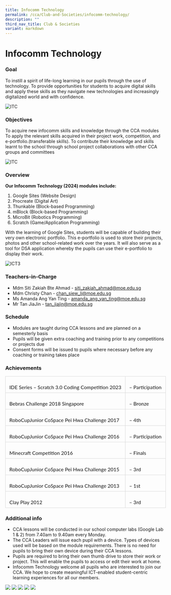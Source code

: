 ```yaml
---
title: Infocomm Technology
permalink: /cca/Club-and-Societies/infocomm-technology/
description: ""
third_nav_title: Club & Societies
variant: markdown
---
```

# Infocomm Technology
### Goal

To instill a spirit of life-long learning in our pupils through the use of technology. 
To provide opportunities for students to acquire digital skills and apply these skills as they navigate new technologies and  increasingly digitalized world and with confidence.

![ITC](/images/CCA/infocomm%20pic1.jpg)
### Objectives

To acquire new infocomm skills and knowledge through the CCA modules
To apply the relevant skills acquired in their project work, competition, and e-portfolio.(transferable skills).
To contribute their knowledge and skills learnt to the school through school project collaborations with other CCA groups and committees  

![ITC](/images/CCA/infocomm%20pic2.jpg)
### Overview

**Our Infocomm Technology (2024) modules include:**
1. Google Sites (Website Design)
2. Procreate (Digital Art)
3. Thunkable (Block-based Programming)
4. mBlock (Block-based Programming)
5. MicroBit (Robotics Programming)
6. Scratch (Game/Application Programming)

With the learning of Google Sites, students will be capable of building their very own electronic portfolio. This e-portfolio is used to store their projects, photos and other school-related work over the years. It will also serve as a tool for DSA application whereby the pupils can use their e-portfolio to display their work.

![ICT3](/images/CCA/infocomm%20pic3.png)

### Teachers-in-Charge

* Mdm Siti Zakiah Bte Ahmad - siti_zakiah_ahmad@moe.edu.sg
* Mdm Christy Chan 		- chan_siew_li@moe.edu.sg
* Ms Amanda Ang Yan Ting 	- amanda_ang_yan_ting@moe.edu.sg
* Mr Tan JiaJin 		- tan_jiajin@moe.edu.sg


### Schedule

* Modules are taught during CCA lessons and are planned on a semesterly basis
* Pupils will be given extra coaching and training prior to any competitions or projects due
* Consent forms will be issued to pupils where necessary before any coaching or training takes place

### Achievements  

<table class="MsoNormalTable" border="0" cellspacing="0" cellpadding="0" width="575" style="width:431.5pt;border-collapse:collapse;mso-yfti-tbllook:1184"><tbody><tr style="mso-yfti-irow:0;mso-yfti-firstrow:yes"><td valign="top" style="border:solid #D6D6D6 1.0pt;mso-border-alt:solid #D6D6D6 .25pt;
  mso-border-bottom-alt:solid #D6D6D6 .75pt;padding:6.0pt 9.0pt 6.0pt 9.0pt"><p class="MsoNormal" style="margin-bottom:0cm;line-height:normal"><span lang="EN-SG" style="font-size:12.0pt;font-family:&quot;Lato&quot;,sans-serif;mso-fareast-font-family:
  &quot;Times New Roman&quot;;mso-bidi-font-family:&quot;Times New Roman&quot;;mso-font-kerning:
  0pt;mso-ligatures:none;mso-fareast-language:EN-SG">IDE Series – Scratch 3.0 Coding Competition 2023</span></p></td><td valign="top" style="border:solid #D6D6D6 1.0pt;border-left:none;mso-border-left-alt:
  solid #D6D6D6 .25pt;mso-border-alt:solid #D6D6D6 .25pt;mso-border-bottom-alt:
  solid #D6D6D6 .75pt;padding:6.0pt 9.0pt 6.0pt 9.0pt"><p class="MsoNormal" style="margin-bottom:0cm;line-height:normal"><span lang="EN-SG" style="font-size:12.0pt;font-family:&quot;Lato&quot;,sans-serif;mso-fareast-font-family:
  &quot;Times New Roman&quot;;mso-bidi-font-family:&quot;Times New Roman&quot;;mso-font-kerning:
  0pt;mso-ligatures:none;mso-fareast-language:EN-SG">– Participation</span></p></td></tr><tr style="mso-yfti-irow:1"><td valign="top" style="border:solid #D6D6D6 1.0pt;border-top:none;mso-border-top-alt:
  solid #D6D6D6 .25pt;mso-border-alt:solid #D6D6D6 .25pt;mso-border-bottom-alt:
  solid #D6D6D6 .75pt;padding:6.0pt 9.0pt 6.0pt 9.0pt"><p class="MsoNormal" style="margin-bottom:0cm;line-height:normal"><span lang="EN-SG" style="font-size:12.0pt;font-family:&quot;Lato&quot;,sans-serif;mso-fareast-font-family:
  &quot;Times New Roman&quot;;mso-bidi-font-family:&quot;Times New Roman&quot;;mso-font-kerning:
  0pt;mso-ligatures:none;mso-fareast-language:EN-SG">Bebras Challenge 2018 Singapore</span></p></td><td valign="top" style="border-top:none;border-left:none;border-bottom:solid #D6D6D6 1.0pt;
  border-right:solid #D6D6D6 1.0pt;mso-border-top-alt:solid #D6D6D6 .25pt;
  mso-border-left-alt:solid #D6D6D6 .25pt;mso-border-alt:solid #D6D6D6 .25pt;
  mso-border-bottom-alt:solid #D6D6D6 .75pt;padding:6.0pt 9.0pt 6.0pt 9.0pt"><p class="MsoNormal" style="margin-bottom:0cm;line-height:normal"><span lang="EN-SG" style="font-size:12.0pt;font-family:&quot;Lato&quot;,sans-serif;mso-fareast-font-family:
  &quot;Times New Roman&quot;;mso-bidi-font-family:&quot;Times New Roman&quot;;mso-font-kerning:
  0pt;mso-ligatures:none;mso-fareast-language:EN-SG">– Bronze</span></p></td></tr><tr style="mso-yfti-irow:2"><td valign="top" style="border:solid #D6D6D6 1.0pt;border-top:none;mso-border-top-alt:
  solid #D6D6D6 .25pt;mso-border-alt:solid #D6D6D6 .25pt;mso-border-bottom-alt:
  solid #D6D6D6 .75pt;padding:6.0pt 9.0pt 6.0pt 9.0pt"><p class="MsoNormal" style="margin-bottom:0cm;line-height:normal"><span lang="EN-SG" style="font-size:12.0pt;font-family:&quot;Lato&quot;,sans-serif;mso-fareast-font-family:
  &quot;Times New Roman&quot;;mso-bidi-font-family:&quot;Times New Roman&quot;;mso-font-kerning:
  0pt;mso-ligatures:none;mso-fareast-language:EN-SG">RoboCupJunior CoSpace Pei Hwa Challenge 2017</span></p></td><td valign="top" style="border-top:none;border-left:none;border-bottom:solid #D6D6D6 1.0pt;
  border-right:solid #D6D6D6 1.0pt;mso-border-top-alt:solid #D6D6D6 .25pt;
  mso-border-left-alt:solid #D6D6D6 .25pt;mso-border-alt:solid #D6D6D6 .25pt;
  mso-border-bottom-alt:solid #D6D6D6 .75pt;padding:6.0pt 9.0pt 6.0pt 9.0pt"><p class="MsoNormal" style="margin-bottom:0cm;line-height:normal"><span lang="EN-SG" style="font-size:12.0pt;font-family:&quot;Lato&quot;,sans-serif;mso-fareast-font-family:
  &quot;Times New Roman&quot;;mso-bidi-font-family:&quot;Times New Roman&quot;;mso-font-kerning:
  0pt;mso-ligatures:none;mso-fareast-language:EN-SG">– 4th</span></p></td></tr><tr style="mso-yfti-irow:3"><td valign="top" style="border:solid #D6D6D6 1.0pt;border-top:none;mso-border-top-alt:
  solid #D6D6D6 .25pt;mso-border-alt:solid #D6D6D6 .25pt;mso-border-bottom-alt:
  solid #D6D6D6 .75pt;padding:6.0pt 9.0pt 6.0pt 9.0pt"><p class="MsoNormal" style="margin-bottom:0cm;line-height:normal"><span lang="EN-SG" style="font-size:12.0pt;font-family:&quot;Lato&quot;,sans-serif;mso-fareast-font-family:
  &quot;Times New Roman&quot;;mso-bidi-font-family:&quot;Times New Roman&quot;;mso-font-kerning:
  0pt;mso-ligatures:none;mso-fareast-language:EN-SG">RoboCupJunior CoSpace Pei Hwa Challenge 2016</span></p></td><td valign="top" style="border-top:none;border-left:none;border-bottom:solid #D6D6D6 1.0pt;
  border-right:solid #D6D6D6 1.0pt;mso-border-top-alt:solid #D6D6D6 .25pt;
  mso-border-left-alt:solid #D6D6D6 .25pt;mso-border-alt:solid #D6D6D6 .25pt;
  mso-border-bottom-alt:solid #D6D6D6 .75pt;padding:6.0pt 9.0pt 6.0pt 9.0pt"><p class="MsoNormal" style="margin-bottom:0cm;line-height:normal"><span lang="EN-SG" style="font-size:12.0pt;font-family:&quot;Lato&quot;,sans-serif;mso-fareast-font-family:
  &quot;Times New Roman&quot;;mso-bidi-font-family:&quot;Times New Roman&quot;;mso-font-kerning:
  0pt;mso-ligatures:none;mso-fareast-language:EN-SG">– Participation</span></p></td></tr><tr style="mso-yfti-irow:4"><td valign="top" style="border:solid #D6D6D6 1.0pt;border-top:none;mso-border-top-alt:
  solid #D6D6D6 .25pt;mso-border-alt:solid #D6D6D6 .25pt;mso-border-bottom-alt:
  solid #D6D6D6 .75pt;padding:6.0pt 9.0pt 6.0pt 9.0pt"><p class="MsoNormal" style="margin-bottom:0cm;line-height:normal"><span lang="EN-SG" style="font-size:12.0pt;font-family:&quot;Lato&quot;,sans-serif;mso-fareast-font-family:
  &quot;Times New Roman&quot;;mso-bidi-font-family:&quot;Times New Roman&quot;;mso-font-kerning:
  0pt;mso-ligatures:none;mso-fareast-language:EN-SG">Minecraft Competition 2016</span></p></td><td valign="top" style="border-top:none;border-left:none;border-bottom:solid #D6D6D6 1.0pt;
  border-right:solid #D6D6D6 1.0pt;mso-border-top-alt:solid #D6D6D6 .25pt;
  mso-border-left-alt:solid #D6D6D6 .25pt;mso-border-alt:solid #D6D6D6 .25pt;
  mso-border-bottom-alt:solid #D6D6D6 .75pt;padding:6.0pt 9.0pt 6.0pt 9.0pt"><p class="MsoNormal" style="margin-bottom:0cm;line-height:normal"><span lang="EN-SG" style="font-size:12.0pt;font-family:&quot;Lato&quot;,sans-serif;mso-fareast-font-family:
  &quot;Times New Roman&quot;;mso-bidi-font-family:&quot;Times New Roman&quot;;mso-font-kerning:
  0pt;mso-ligatures:none;mso-fareast-language:EN-SG">– Finals</span></p></td></tr><tr style="mso-yfti-irow:5"><td valign="top" style="border:solid #D6D6D6 1.0pt;border-top:none;mso-border-top-alt:
  solid #D6D6D6 .25pt;mso-border-alt:solid #D6D6D6 .25pt;mso-border-bottom-alt:
  solid #D6D6D6 .75pt;padding:6.0pt 9.0pt 6.0pt 9.0pt"><p class="MsoNormal" style="margin-bottom:0cm;line-height:normal"><span lang="EN-SG" style="font-size:12.0pt;font-family:&quot;Lato&quot;,sans-serif;mso-fareast-font-family:
  &quot;Times New Roman&quot;;mso-bidi-font-family:&quot;Times New Roman&quot;;mso-font-kerning:
  0pt;mso-ligatures:none;mso-fareast-language:EN-SG">RoboCupJunior CoSpace Pei Hwa Challenge 2015</span></p></td><td valign="top" style="border-top:none;border-left:none;border-bottom:solid #D6D6D6 1.0pt;
  border-right:solid #D6D6D6 1.0pt;mso-border-top-alt:solid #D6D6D6 .25pt;
  mso-border-left-alt:solid #D6D6D6 .25pt;mso-border-alt:solid #D6D6D6 .25pt;
  mso-border-bottom-alt:solid #D6D6D6 .75pt;padding:6.0pt 9.0pt 6.0pt 9.0pt"><p class="MsoNormal" style="margin-bottom:0cm;line-height:normal"><span lang="EN-SG" style="font-size:12.0pt;font-family:&quot;Lato&quot;,sans-serif;mso-fareast-font-family:
  &quot;Times New Roman&quot;;mso-bidi-font-family:&quot;Times New Roman&quot;;mso-font-kerning:
  0pt;mso-ligatures:none;mso-fareast-language:EN-SG">– 3rd</span></p></td></tr><tr style="mso-yfti-irow:6"><td valign="top" style="border:solid #D6D6D6 1.0pt;border-top:none;mso-border-top-alt:
  solid #D6D6D6 .25pt;mso-border-alt:solid #D6D6D6 .25pt;mso-border-bottom-alt:
  solid #D6D6D6 .75pt;padding:6.0pt 9.0pt 6.0pt 9.0pt"><p class="MsoNormal" style="margin-bottom:0cm;line-height:normal"><span lang="EN-SG" style="font-size:12.0pt;font-family:&quot;Lato&quot;,sans-serif;mso-fareast-font-family:
  &quot;Times New Roman&quot;;mso-bidi-font-family:&quot;Times New Roman&quot;;mso-font-kerning:
  0pt;mso-ligatures:none;mso-fareast-language:EN-SG">RoboCupJunior CoSpace Pei Hwa Challenge 2013</span></p></td><td valign="top" style="border-top:none;border-left:none;border-bottom:solid #D6D6D6 1.0pt;
  border-right:solid #D6D6D6 1.0pt;mso-border-top-alt:solid #D6D6D6 .25pt;
  mso-border-left-alt:solid #D6D6D6 .25pt;mso-border-alt:solid #D6D6D6 .25pt;
  mso-border-bottom-alt:solid #D6D6D6 .75pt;padding:6.0pt 9.0pt 6.0pt 9.0pt"><p class="MsoNormal" style="margin-bottom:0cm;line-height:normal"><span lang="EN-SG" style="font-size:12.0pt;font-family:&quot;Lato&quot;,sans-serif;mso-fareast-font-family:
  &quot;Times New Roman&quot;;mso-bidi-font-family:&quot;Times New Roman&quot;;mso-font-kerning:
  0pt;mso-ligatures:none;mso-fareast-language:EN-SG">– 1st</span></p></td></tr><tr style="mso-yfti-irow:7;mso-yfti-lastrow:yes"><td valign="top" style="border:solid #D6D6D6 1.0pt;border-top:none;mso-border-top-alt:
  solid #D6D6D6 .25pt;mso-border-alt:solid #D6D6D6 .25pt;padding:6.0pt 9.0pt 6.0pt 9.0pt"><p class="MsoNormal" style="margin-bottom:0cm;line-height:normal"><span lang="EN-SG" style="font-size:12.0pt;font-family:&quot;Lato&quot;,sans-serif;mso-fareast-font-family:
  &quot;Times New Roman&quot;;mso-bidi-font-family:&quot;Times New Roman&quot;;mso-font-kerning:
  0pt;mso-ligatures:none;mso-fareast-language:EN-SG">Clay Play 2012</span></p></td><td valign="top" style="border-top:none;border-left:none;border-bottom:solid #D6D6D6 1.0pt;
  border-right:solid #D6D6D6 1.0pt;mso-border-top-alt:solid #D6D6D6 .25pt;
  mso-border-left-alt:solid #D6D6D6 .25pt;mso-border-alt:solid #D6D6D6 .25pt;
  padding:6.0pt 9.0pt 6.0pt 9.0pt"><p class="MsoNormal" style="margin-bottom:0cm;line-height:normal"><span lang="EN-SG" style="font-size:12.0pt;font-family:&quot;Lato&quot;,sans-serif;mso-fareast-font-family:
  &quot;Times New Roman&quot;;mso-bidi-font-family:&quot;Times New Roman&quot;;mso-font-kerning:
  0pt;mso-ligatures:none;mso-fareast-language:EN-SG">– 3rd</span></p></td></tr></tbody></table>


### Additional info

* CCA lessons will be conducted in our school computer labs (Google Lab 1 &amp; 2) from 7.40am to 9.40am every Monday.
* The CCA Leaders will issue each pupil with a device. Types of devices used will be based on the module requirements. There is no need for pupils to bring their own device during their CCA lessons.
* Pupils are required to bring their own thumb drive to store their work or project. This will enable the pupils to access or edit their work at home.
* Infocomm Technology welcome all pupils who are interested to join our CCA. We hope to create meaningful ICT-enabled student-centric learning experiences for all our members.


![](/images/20180226_080954.jpg)
![](/images/20180226_080911-e1520319959781.jpg)
![](/images/20180226_081046-1350x1137.jpg)
![](/images/IMG_0205-1350x1013-1.jpg)
![](/images/20180224_091141-1350x759.jpg)